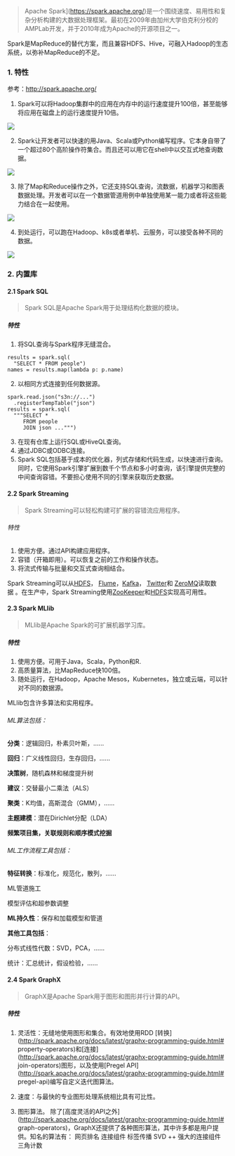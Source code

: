 >Apache Spark](https://spark.apache.org/)是一个围绕速度、易用性和复杂分析构建的大数据处理框架。最初在2009年由加州大学伯克利分校的AMPLab开发，并于2010年成为Apache的开源项目之一。

Spark是MapReduce的替代方案，而且兼容HDFS、Hive，可融入Hadoop的生态系统，以弥补MapReduce的不足。

###   1. 特性
参考：http://spark.apache.org/

1. Spark可以将Hadoop集群中的应用在内存中的运行速度提升100倍，甚至能够将应用在磁盘上的运行速度提升10倍。

![](https://user-gold-cdn.xitu.io/2018/8/17/16545e20d7232649?w=880&h=219&f=png&s=28857)

2. Spark让开发者可以快速的用Java、Scala或Python编写程序。它本身自带了一个超过80个高阶操作符集合。而且还可以用它在shell中以交互式地查询数据。

![](https://user-gold-cdn.xitu.io/2018/8/17/16545e20d762abfc?w=860&h=205&f=png&s=31113)

3. 除了Map和Reduce操作之外，它还支持SQL查询，流数据，机器学习和图表数据处理。开发者可以在一个数据管道用例中单独使用某一能力或者将这些能力结合在一起使用。

![](https://user-gold-cdn.xitu.io/2018/8/17/16545e20d74a11d2?w=899&h=205&f=png&s=41697)

4. 到处运行，可以跑在Hadoop、k8s或者单机、云服务，可以接受各种不同的数据。

![](https://user-gold-cdn.xitu.io/2018/8/17/16545e20d774a7d2?w=867&h=318&f=png&s=71732)

###   2. 内置库
####    2.1 Spark SQL
>Spark SQL是Apache Spark用于处理结构化数据的模块。

#####    特性
1. 将SQL查询与Spark程序无缝混合。
```
results = spark.sql(
  "SELECT * FROM people")
names = results.map(lambda p: p.name)
```
2. 以相同方式连接到任何数据源。
```
spark.read.json("s3n://...")
  .registerTempTable("json")
results = spark.sql(
  """SELECT * 
     FROM people
     JOIN json ...""")
```
3. 在现有仓库上运行SQL或HiveQL查询。
4. 通过JDBC或ODBC连接。
5. Spark SQL包括基于成本的优化器，列式存储和代码生成，以快速进行查询。同时，它使用Spark引擎扩展到数千个节点和多小时查询，该引擎提供完整的中间查询容错。不要担心使用不同的引擎来获取历史数据。

####    2.2 Spark Streaming
>Spark Streaming可以轻松构建可扩展的容错流应用程序。

######   特性
1. 使用方便。通过API构建应用程序。
2. 容错（开箱即用）。可以恢复之前的工作和操作状态。
3. 将流式传输与批量和交互式查询相结合。


Spark Streaming可以从[HDFS](https://hadoop.apache.org/docs/stable/hadoop-project-dist/hadoop-hdfs/HdfsUserGuide.html)， [Flume](https://flume.apache.org/)，[Kafka](https://kafka.apache.org/)， [Twitter](https://dev.twitter.com/)和 [ZeroMQ](http://zeromq.org/)读取数据 。在生产中，Spark Streaming使用[ZooKeeper](https://zookeeper.apache.org/)和[HDFS](https://hadoop.apache.org/docs/stable/hadoop-project-dist/hadoop-hdfs/HdfsUserGuide.html)实现高可用性。


####    2.3 Spark MLlib
>MLlib是Apache Spark的可扩展机器学习库。

#####    特性
1. 使用方便。可用于Java，Scala，Python和R.
2. 高质量算法，比MapReduce快100倍。
3. 随处运行，在Hadoop，Apache Mesos，Kubernetes，独立或云端，可以针对不同的数据源。

MLlib包含许多算法和实用程序。

######   ML算法包括：

**分类**：逻辑回归，朴素贝叶斯，......

**回归**：广义线性回归，生存回归，......

**决策树**，随机森林和梯度提升树

**建议**：交替最小二乘法（ALS）

**聚类**：K均值，高斯混合（GMM），......

**主题建模**：潜在Dirichlet分配（LDA）

**频繁项目集，关联规则和顺序模式挖掘**

######   ML工作流程工具包括：

**特征转换**：标准化，规范化，散列，......

ML管道施工

模型评估和超参数调整

**ML持久性**：保存和加载模型和管道

**其他工具包括**：

分布式线性代数：SVD，PCA，......

统计：汇总统计，假设检验，......

####    2.4 Spark GraphX
>GraphX是Apache Spark用于图形和图形并行计算的API。

#####    特性
1. 灵活性：无缝地使用图形和集合。有效地使用RDD [转换](http://spark.apache.org/docs/latest/graphx-programming-guide.html# property-operators)和[连接](http://spark.apache.org/docs/latest/graphx-programming-guide.html# join-operators)图形，以及使用[Pregel API](http://spark.apache.org/docs/latest/graphx-programming-guide.html# pregel-api)编写自定义迭代图算法。

2. 速度：与最快的专业图形处理系统相比具有可比性。
3. 图形算法。
除了[高度灵活的API之外](http://spark.apache.org/docs/latest/graphx-programming-guide.html# graph-operators)，GraphX还提供了各种图形算法，其中许多都是用户提供。知名的算法有：
网页排名
连接组件
标签传播
SVD ++
强大的连接组件
三角计数
